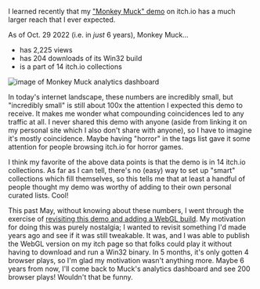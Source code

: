 I learned recently that my ["Monkey Muck" demo](https://scottnm.itch.io/muck) on itch.io has a much larger reach that I ever expected.

As of Oct. 29 2022 (i.e. in *just* 6 years), Monkey Muck...
- has 2,225 views
- has 204 downloads of its Win32 build
- is a part of 14 itch.io collections

![image of Monkey Muck analytics dashboard](/site_images/monkeymuckanalytics.avif)

In today's internet landscape, these numbers are incredibly small, but "incredibly small" is still about 100x the attention I expected this demo to receive. It makes me wonder what compounding coincidences led to any traffic at all. I never shared this demo with anyone (aside from linking it on my personal site which I also don't share with anyone), so I have to imagine it's mostly coincidence. Maybe having "horror" in the tags list gave it some attention for people browsing itch.io for horror games.

I think my favorite of the above data points is that the demo is in 14 itch.io collections. As far as I can tell, there's no (easy) way to set up "smart" collections which fill themselves, so this tells me that at least a handful of people thought my demo was worthy of adding to their own personal curated lists. Cool!

This past May, without knowing about these numbers, I went through the exercise of [revisiting this demo and adding a WebGL build](https://github.com/scottnm/MonkeyMuck/commit/e5b27902d21ddd8ce8ebaf661dccc0e8f29ac12d). My motivation for doing this was purely nostalgia; I wanted to revisit something I'd made years ago and see if it was still tweakable. It was, and I was able to publish the WebGL version on my itch page so that folks could play it without having to download and run a Win32 binary. In 5 months, it's only gotten 4 browser plays, so I'm glad my motivation wasn't anything more. Maybe 6 years from now, I'll come back to Muck's analytics dashboard and see 200 browser plays! Wouldn't that be funny.
